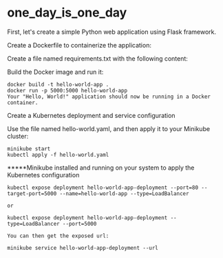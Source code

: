 # one_day_is_one_day

First, let's create a simple Python web application using Flask framework.

Create a Dockerfile to containerize the application:

Create a file named requirements.txt with the following content:

Build the Docker image and run it:

   
    docker build -t hello-world-app .
    docker run -p 5000:5000 hello-world-app
    Your "Hello, World!" application should now be running in a Docker container.

Create a Kubernetes deployment and service configuration

Use the file named hello-world.yaml, and then apply it to your Minikube cluster:

    
    minikube start
    kubectl apply -f hello-world.yaml

*****Minikube installed and running on your system to apply the Kubernetes configuration

    kubectl expose deployment hello-world-app-deployment --port=80 --target-port=5000 --name=hello-world-app --type=LoadBalancer

    or

    kubectl expose deployment hello-world-app-deployment --type=LoadBalancer --port=5000

    You can then get the exposed url:

    minikube service hello-world-app-deployment --url